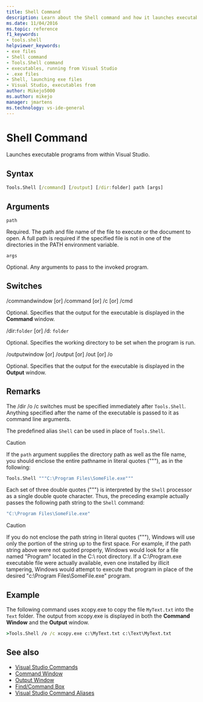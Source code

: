 ```yaml
---
title: Shell Command
description: Learn about the Shell command and how it launches executable programs from within Visual Studio.
ms.date: 11/04/2016
ms.topic: reference
f1_keywords:
- tools.shell
helpviewer_keywords:
- exe files
- Shell command
- Tools.Shell command
- executables, running from Visual Studio
- .exe files
- Shell, launching exe files
- Visual Studio, executables from
author: Mikejo5000
ms.author: mikejo
manager: jmartens
ms.technology: vs-ide-general
---
```

# Shell Command

Launches executable programs from within Visual Studio.

## Syntax

```cmd
Tools.Shell [/command] [/output] [/dir:folder] path [args]
```

## Arguments
`path`

Required. The path and file name of the file to execute or the document to open. A full path is required if the specified file is not in one of the directories in the PATH environment variable.

`args`

Optional. Any arguments to pass to the invoked program.

## Switches
/commandwindow [or] /command [or] /c [or] /cmd

Optional. Specifies that the output for the executable is displayed in the **Command** window.

/dir:`folder` [or] /d: `folder`

Optional. Specifies the working directory to be set when the program is run.

/outputwindow [or] /output [or] /out [or] /o

Optional. Specifies that the output for the executable is displayed in the **Output** window.

## Remarks
The /dir /o /c switches must be specified immediately after `Tools.Shell`. Anything specified after the name of the executable is passed to it as command line arguments.

The predefined alias `Shell` can be used in place of `Tools.Shell`.

> [!CAUTION]
> If the `path` argument supplies the directory path as well as the file name, you should enclose the entire pathname in literal quotes ("""), as in the following:

```cmd
Tools.Shell """C:\Program Files\SomeFile.exe"""
```

Each set of three double quotes (""") is interpreted by the `Shell` processor as a single double quote character. Thus, the preceding example actually passes the following path string to the `Shell` command:

```cmd
"C:\Program Files\SomeFile.exe"
```

> [!CAUTION]
> If you do not enclose the path string in literal quotes ("""), Windows will use only the portion of the string up to the first space. For example, if the path string above were not quoted properly, Windows would look for a file named "Program" located in the C:\ root directory. If a C:\Program.exe executable file were actually available, even one installed by illicit tampering, Windows would attempt to execute that program in place of the desired "c:\Program Files\SomeFile.exe" program.

## Example
The following command uses xcopy.exe to copy the file `MyText.txt` into the `Text` folder. The output from xcopy.exe is displayed in both the **Command Window** and the **Output** window.

```cmd
>Tools.Shell /o /c xcopy.exe c:\MyText.txt c:\Text\MyText.txt
```

## See also

- [Visual Studio Commands](../../ide/reference/visual-studio-commands.md)
- [Command Window](../../ide/reference/command-window.md)
- [Output Window](../../ide/reference/output-window.md)
- [Find/Command Box](../../ide/find-command-box.md)
- [Visual Studio Command Aliases](../../ide/reference/visual-studio-command-aliases.md)
